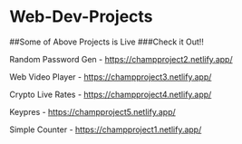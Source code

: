 # Web-Dev-Projects

##Some of Above Projects is Live
###Check it Out!!

Random Password Gen - https://champproject2.netlify.app/

Web Video Player - https://champproject3.netlify.app/

Crypto Live Rates - https://champproject4.netlify.app/

Keypres - https://champproject5.netlify.app/

Simple Counter - https://champproject1.netlify.app/
